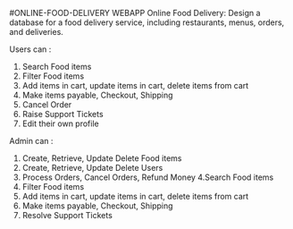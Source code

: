 #ONLINE-FOOD-DELIVERY WEBAPP
Online Food Delivery: Design a database for a food delivery service, including restaurants, menus, orders, and deliveries.


Users can :
1. Search Food items
2. Filter Food items
3. Add items in cart, update items in cart, delete items from cart
4. Make items payable, Checkout, Shipping
5. Cancel Order
6. Raise Support Tickets
7. Edit their own profile

Admin can :
1. Create, Retrieve, Update Delete Food items
2. Create, Retrieve, Update Delete Users
3. Process Orders, Cancel Orders, Refund Money
4.Search Food items
5. Filter Food items
6. Add items in cart, update items in cart, delete items from cart
7. Make items payable, Checkout, Shipping
8. Resolve Support Tickets

